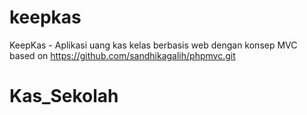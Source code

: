 # keepkas
KeepKas - Aplikasi uang kas kelas berbasis web dengan konsep MVC based on https://github.com/sandhikagalih/phpmvc.git
# Kas_Sekolah
